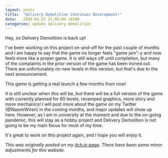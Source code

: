 ```yaml
---
layout: posts
title:  "Delivery Demolition Continues Development!"
date:   2020-01-22 21:05:00 +0100
categories: update delivery-demolition
---
```



Hey, so Delivery Demolition is back up!

I've been working on this project on-and-off for the past couple of months and I am happy to say that the game no longer feels "game jam"-y and now feels more like a proper game. It is still ways off until completion, but many of the complaints in the prior version of the game has been ironed out. There are unfortunately no new levels in this version, but that's due to the next announcement.

This game is getting a real launch a few months from now!

It is still unclear when this will be, but there will be a full version of the game with currently planned for 60 levels, revamped graphics, more story and more mechanics! I will post more about the game on my Twitter (@NaomiWiren) in the coming months, and major updates will show up here. However, as I am in university at the moment and due to the on-going pandemic, this will stay as a hobby project and Delivery Demolition is not going to be my main focus for most of my time.

It's great to work on this project again, and I hope you will enjoy it.

*This was originally posted on my [itch.io page][itch-page]. There have been some minor adjustments for this website.*

[itch-page]: https://noxyper.itch.io/delivery-demolition/devlog/120719/stability-update-and-more
